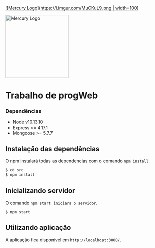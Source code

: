 [![Mercury Logo](https://i.imgur.com/MuCKuL9.png | width=100)](http://localhost:3000/)

<img src="https://i.imgur.com/MuCKuL9.png" alt="Mercury Logo" data-canonical-src="https://i.imgur.com/MuCKuL9.png" width="200" />

# Trabalho de progWeb


### Dependências

- Node v10.13.10
- Express >= 4.17.1
- Mongoose >= 5.7.7

## Instalação das dependências

O npm instalará todas as dependencias com o comando `npm install`.

```bash
$ cd src
$ npm install
```

## Inicializando servidor

O comando `npm start iniciara o servidor`.

```bash
$ npm start
```

## Utilizando aplicação

A aplicação fica disponivel em `http://localhost:3000/`.
